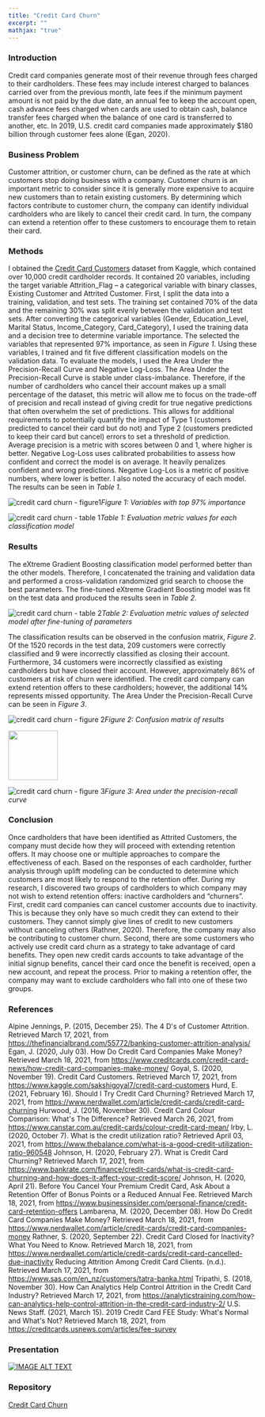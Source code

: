 ```yaml
---
title: "Credit Card Churn"
excerpt: ""
mathjax: "true"
---
```


### Introduction
Credit card companies generate most of their revenue through fees charged to their cardholders. These fees may include interest charged to balances carried over from the previous month, late fees if the minimum payment amount is not paid by the due date, an annual fee to keep the account open, cash advance fees charged when cards are used to obtain cash, balance transfer fees charged when the balance of one card is transferred to another, etc. In 2019, U.S. credit card companies made approximately $180 billion through customer fees alone (Egan, 2020). 

### Business Problem
Customer attrition, or customer churn, can be defined as the rate at which customers stop doing business with a company. Customer churn is an important metric to consider since it is generally more expensive to acquire new customers than to retain existing customers. By determining which factors contribute to customer churn, the company can identify individual cardholders who are likely to cancel their credit card. In turn, the company can extend a retention offer to these customers to encourage them to retain their card. 

### Methods
I obtained the [Credit Card Customers](https://www.kaggle.com/sakshigoyal7/credit-card-customers) dataset from Kaggle, which contained over 10,000 credit cardholder records. It contained 20 variables, including the target variable Attrition_Flag – a categorical variable with binary classes, Existing Customer and Attrited Customer. First, I split the data into a training, validation, and test sets. The training set contained 70% of the data and the remaining 30% was split evenly between the validation and test sets. After converting the categorical variables (Gender,  Education_Level, Marital Status, Income_Category, Card_Category), I used the training data and a decision tree to determine variable importance. The selected the variables that represented 97% importance, as seen in *Figure 1*. Using these variables, I trained and fit five different classification models on the validation data. To evaluate the models, I used the Area Under the Precision-Recall Curve and Negative Log-Loss. The Area Under the Precision-Recall Curve is stable under class-imbalance. Therefore, if the number of cardholders who cancel their account makes up a small percentage of the dataset, this metric will allow me to focus on the trade-off of precision and recall instead of giving credit for true negative predictions that often overwhelm the set of predictions. This allows for additional requirements to potentially quantify the impact of Type 1 (customers predicted to cancel their card but do not) and Type 2 (customers predicted to keep their card but cancel) errors to set a threshold of prediction. Average precision is a metric with scores between 0 and 1, where higher is better. Negative Log-Loss uses calibrated probabilities to assess how confident and correct the model is on average. It heavily penalizes confident and wrong predictions. Negative Log-Los is a metric of positive numbers, where lower is better. I also noted the accuracy of each model. The results can be seen in *Table 1*. 

![credit card churn - figure1](https://user-images.githubusercontent.com/61814648/114947546-31596f00-9e02-11eb-902d-a9765cde5116.png)*Figure 1: Variables with top 97% importance*

![credit card churn - table 1](https://user-images.githubusercontent.com/61814648/114947818-a6c53f80-9e02-11eb-8a60-a455eb6ac929.png)*Table 1: Evaluation metric values for each classification model*

### Results
The eXtreme Gradient Boosting classification model performed better than the other models. Therefore, I concatenated the training and validation data and performed a cross-validation randomized grid search to choose the best parameters. The fine-tuned eXtreme Gradient Boosting model was fit on the test data and produced the results seen in *Table 2*. 

![credit card churn - table 2](https://user-images.githubusercontent.com/61814648/114947954-e7bd5400-9e02-11eb-8a2f-444d3d736d4d.png)*Table 2: Evaluation metric values of selected model after fine-tuning of parameters*

The classification results can be observed in the confusion matrix, *Figure 2*. Of the 1520 records in the test data, 209 customers were correctly classified and 9 were incorrectly classified as closing their account. Furthermore, 34 customers were incorrectly classified as existing cardholders but have closed their account. However, approximately 86% of customers at risk of churn were identified. The credit card company can extend retention offers to these cardholders; however, the additional 14% represents missed opportunity. The Area Under the Precision-Recall Curve can be seen in *Figure 3*.

![credit card churn - figure 2](https://user-images.githubusercontent.com/61814648/114948173-5b5f6100-9e03-11eb-8e86-f093cac3f871.png)*Figure 2: Confusion matrix of results*

<img src="https://user-images.githubusercontent.com/61814648/114948173-5b5f6100-9e03-11eb-8e86-f093cac3f871.png" width="100" height="100">

![credit card churn - figure 3](https://user-images.githubusercontent.com/61814648/114948220-6d410400-9e03-11eb-87bf-ec6391b43518.png)*Figure 3: Area under the precision-recall curve*

### Conclusion
Once cardholders that have been identified as Attrited Customers, the company must decide how they will proceed with extending retention offers. It may choose one or multiple approaches to compare the effectiveness of each. Based on the responses of each cardholder, further analysis through uplift modeling can be conducted to determine which customers are most likely to respond to the retention offer.  During my research, I discovered two groups of cardholders to which company may not wish to extend retention offers: inactive cardholders and “churners”. First, credit card companies can cancel customer accounts due to inactivity. This is because they only have so much credit they can extend to their customers. They cannot simply give lines of credit to new customers without canceling others (Rathner, 2020). Therefore, the company may also be contributing to customer churn. Second, there are some customers who actively use credit card churn as a strategy to take advantage of card benefits. They open new credit cards accounts to take advantage of the initial signup benefits, cancel their card once the benefit is received, open a new account, and repeat the process. Prior to making a retention offer, the company may want to exclude cardholders who fall into one of these two groups. 

### References
Alpine Jennings, P. (2015, December 25). The 4 D's of Customer Attrition. Retrieved March 17, 2021, from https://thefinancialbrand.com/55772/banking-customer-attrition-analysis/ 
Egan, J. (2020, July 03). How Do Credit Card Companies Make Money? Retrieved March 18, 2021, from https://www.creditcards.com/credit-card-news/how-credit-card-companies-make-money/
Goyal, S. (2020, November 19). Credit Card Customers. Retrieved March 17, 2021, from https://www.kaggle.com/sakshigoyal7/credit-card-customers 
Hurd, E. (2021, February 16). Should I Try Credit Card Churning? Retrieved March 17, 2021, from https://www.nerdwallet.com/article/credit-cards/credit-card-churning 
Hurwood, J. (2016, November 30). Credit Card Colour Comparison: What's The Difference? Retrieved March 26, 2021, from https://www.canstar.com.au/credit-cards/colour-credit-card-mean/
Irby, L. (2020, October 7). What is the credit utilization ratio? Retrieved April 03, 2021, from https://www.thebalance.com/what-is-a-good-credit-utilization-ratio-960548
Johnson, H. (2020, February 27). What is Credit Card Churning? Retrieved March 17, 2021, from https://www.bankrate.com/finance/credit-cards/what-is-credit-card-churning-and-how-does-it-affect-your-credit-score/
Johnson, H. (2020, April 21). Before You Cancel Your Premium Credit Card, Ask About a Retention Offer of Bonus Points or a Reduced Annual Fee. Retrieved March 18, 2021, from https://www.businessinsider.com/personal-finance/credit-card-retention-offers
Lambarena, M. (2020, December 08). How Do Credit Card Companies Make Money? Retrieved March 18,   2021, from https://www.nerdwallet.com/article/credit-cards/credit-card-companies-money
Rathner, S. (2020, September 22). Credit Card Closed for Inactivity? What You Need to Know. Retrieved March 18, 2021, from https://www.nerdwallet.com/article/credit-cards/credit-card-cancelled-due-inactivity
Reducing Attrition Among Credit Card Clients. (n.d.). Retrieved March 17, 2021, from https://www.sas.com/en_nz/customers/tatra-banka.html
Tripathi, S. (2018, November 30). How Can Analytics Help Control Attrition in the Credit Card Industry? Retrieved March 17, 2021, from https://analyticstraining.com/how-can-analytics-help-control-attrition-in-the-credit-card-industry-2/
U.S. News Staff. (2021, March 15). 2019 Credit Card FEE Study: What's Normal and What's Not? Retrieved March 18, 2021, from https://creditcards.usnews.com/articles/fee-survey

### Presentation
[![IMAGE ALT TEXT](https://user-images.githubusercontent.com/61814648/114291299-2f2a9580-9a3b-11eb-9b9c-5cecfccf47fe.png)](https://youtu.be/cV5D9zP-ze0)

### Repository
[Credit Card Churn](https://github.com/afemal/Credit_Card_Churn)
